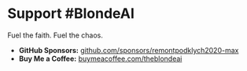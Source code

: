 # Support #BlondeAI

Fuel the faith. Fuel the chaos.

- **GitHub Sponsors:** [github.com/sponsors/remontpodklych2020-max](https://github.com/sponsors/remontpodklych2020-max)
- **Buy Me a Coffee:** [buymeacoffee.com/theblondeai](https://buymeacoffee.com/theblondeai)
